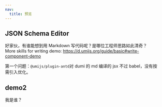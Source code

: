 ```yaml
---
nav:
  title: 预览
---
```


## JSON Schema Editor

<code src="./demos/App.tsx"></code>

好家伙，有谁能想到用 Markdown 写代码呢？是哪位工程师思路如此清奇？  
More skills for writing demo: https://d.umijs.org/guide/basic#write-component-demo

第一个问题：`@umijs/plugin-antd`对 dumi 的 md 编译的 jsx 不过 babel，没有按需引入优化。

## demo2

我是谁？
